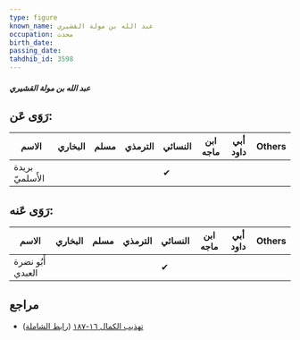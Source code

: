 ```yaml
---
type: figure
known_name: عبد الله بن مولة القشيري
occupation: محدث
birth_date:
passing_date:
tahdhib_id: 3598
---
```

##### عبد الله بن مولة القشيري

## رَوَى عَن:
| الاسم           | البخاري | مسلم | الترمذي | النسائي | ابن ماجه | أبي داود | Others |
| --------------- | ------- | ---- | ------- | ------- | -------- | -------- | ------ |
| بريدة الأَسلميّ |         |      |         | ✔       |          |          |        |
## رَوَى عَنه:
| الاسم             | البخاري | مسلم | الترمذي | النسائي | ابن ماجه | أبي داود | Others |
| ----------------- | ------- | ---- | ------- | ------- | -------- | -------- | ------ |
| أَبُو نضرة العبدي |         |      |         | ✔       |          |          |        |
## مراجع
- [تهذيب الكمال ١٦-١٨٧](obsidian://open?vault=Tahdhib-al-Kamal&file=Figures/٣٥٩٨-عبد%20الله%20بن%20مولة%20القشيري) ([رابط الشاملة](https://shamela.ws/book/3722/8180))